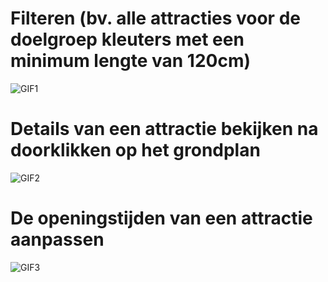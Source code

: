 # Filteren (bv. alle attracties voor de doelgroep kleuters met een minimum lengte van 120cm)

![GIF1](usability-een.gif)

# Details van een attractie bekijken na doorklikken op het grondplan

![GIF2](usability-twee.gif)

# De openingstijden van een attractie aanpassen

![GIF3](usability-drie.gif)
